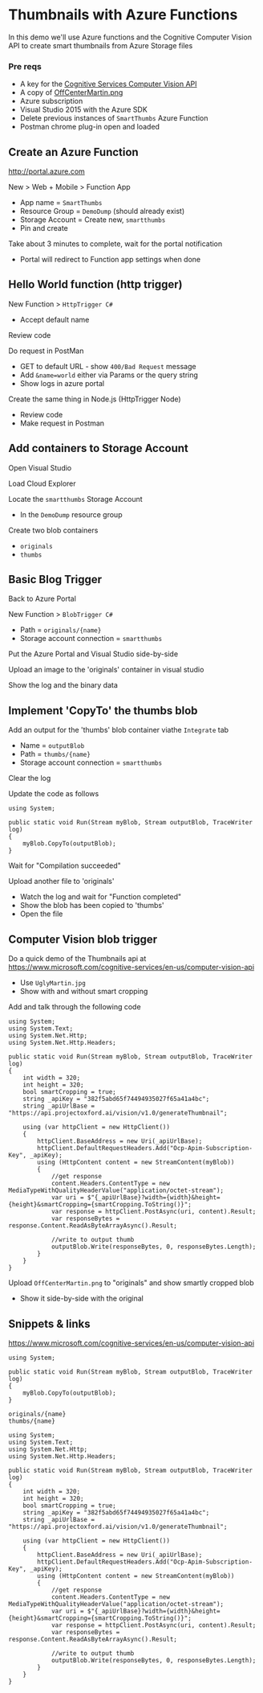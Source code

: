 # Thumbnails with Azure Functions
In this demo we'll use Azure functions and the Cognitive Computer Vision API to create smart thumbnails from Azure Storage files

### Pre reqs
* A key for the [Cognitive Services Computer Vision API](https://www.microsoft.com/cognitive-services/en-us/computer-vision-api)
* A copy of [OffCenterMartin.png](https://raw.githubusercontent.com/martinkearn/Content/master/Blogs/Images/OffCenterMartin.png)
* Azure subscription
* Visual Studio 2015 with the Azure SDK
* Delete previous instances of `SmartThumbs` Azure Function
* Postman chrome plug-in open and loaded

## Create an Azure Function
http://portal.azure.com

New > Web + Mobile > Function App
* App name = `SmartThumbs`
* Resource Group = `DemoDump` (should already exist)
* Storage Account = Create new, `smartthumbs`
* Pin and create

Take about 3 minutes to complete, wait for the portal notification
* Portal will redirect to Function app settings when done

## Hello World function (http trigger)
New Function > `HttpTrigger C#`
* Accept default name

Review code

Do request in PostMan
* GET to default URL - show `400/Bad Request` message
* Add `&name=world` either via Params or the query string
* Show logs in azure portal

Create the same thing in Node.js (HttpTrigger Node)
* Review code
* Make request in Postman

## Add containers to Storage Account
Open Visual Studio

Load Cloud Explorer

Locate the `smartthumbs` Storage Account
* In the `DemoDump` resource group

Create two blob containers 
* `originals`
* `thumbs`

## Basic Blog Trigger
Back to Azure Portal

New Function > `BlobTrigger C#`
* Path = `originals/{name}`
* Storage account connection = `smartthumbs`

Put the Azure Portal and Visual Studio side-by-side

Upload an image to the 'originals' container in visual studio

Show the log and the binary data

## Implement 'CopyTo' the thumbs blob
Add an output for the 'thumbs' blob container viathe `Integrate` tab
* Name = `outputBlob`
* Path = `thumbs/{name}`
* Storage account connection = `smartthumbs`

Clear the log

Update the code as follows
```
using System;

public static void Run(Stream myBlob, Stream outputBlob, TraceWriter log)
{
    myBlob.CopyTo(outputBlob);
}
```

Wait for "Compilation succeeded"

Upload another file to 'originals'
* Watch the log and wait for "Function completed"
* Show the blob has been copied to 'thumbs'
* Open the file

## Computer Vision blob trigger
Do a quick demo of the Thumbnails api at https://www.microsoft.com/cognitive-services/en-us/computer-vision-api
* Use `UglyMartin.jpg`
* Show with and without smart cropping

Add and talk through the following code 

```
using System;
using System.Text;
using System.Net.Http;
using System.Net.Http.Headers;

public static void Run(Stream myBlob, Stream outputBlob, TraceWriter log)
{
    int width = 320;
    int height = 320;
    bool smartCropping = true;
    string _apiKey = "382f5abd65f74494935027f65a41a4bc";
    string _apiUrlBase = "https://api.projectoxford.ai/vision/v1.0/generateThumbnail";
    
    using (var httpClient = new HttpClient())
    {
        httpClient.BaseAddress = new Uri(_apiUrlBase);
        httpClient.DefaultRequestHeaders.Add("Ocp-Apim-Subscription-Key", _apiKey);
        using (HttpContent content = new StreamContent(myBlob))
        {
            //get response
            content.Headers.ContentType = new MediaTypeWithQualityHeaderValue("application/octet-stream");
            var uri = $"{_apiUrlBase}?width={width}&height={height}&smartCropping={smartCropping.ToString()}";
            var response = httpClient.PostAsync(uri, content).Result;
            var responseBytes = response.Content.ReadAsByteArrayAsync().Result;
            
            //write to output thumb
            outputBlob.Write(responseBytes, 0, responseBytes.Length);
        }
    }
}
```

Upload `OffCenterMartin.png` to "originals" and show smartly cropped blob
* Show it side-by-side with the original

## Snippets & links
https://www.microsoft.com/cognitive-services/en-us/computer-vision-api

```
using System;

public static void Run(Stream myBlob, Stream outputBlob, TraceWriter log)
{
    myBlob.CopyTo(outputBlob);
}
```

```
originals/{name}
thumbs/{name}
```

```
using System;
using System.Text;
using System.Net.Http;
using System.Net.Http.Headers;

public static void Run(Stream myBlob, Stream outputBlob, TraceWriter log)
{
    int width = 320;
    int height = 320;
    bool smartCropping = true;
    string _apiKey = "382f5abd65f74494935027f65a41a4bc";
    string _apiUrlBase = "https://api.projectoxford.ai/vision/v1.0/generateThumbnail";
    
    using (var httpClient = new HttpClient())
    {
        httpClient.BaseAddress = new Uri(_apiUrlBase);
        httpClient.DefaultRequestHeaders.Add("Ocp-Apim-Subscription-Key", _apiKey);
        using (HttpContent content = new StreamContent(myBlob))
        {
            //get response
            content.Headers.ContentType = new MediaTypeWithQualityHeaderValue("application/octet-stream");
            var uri = $"{_apiUrlBase}?width={width}&height={height}&smartCropping={smartCropping.ToString()}";
            var response = httpClient.PostAsync(uri, content).Result;
            var responseBytes = response.Content.ReadAsByteArrayAsync().Result;
            
            //write to output thumb
            outputBlob.Write(responseBytes, 0, responseBytes.Length);
        }
    }
}
```